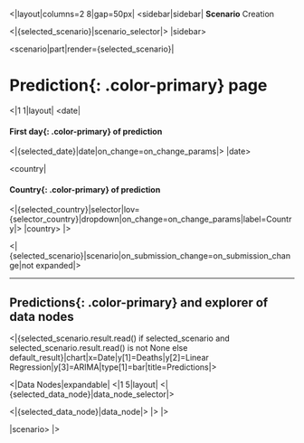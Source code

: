  
  
<|layout|columns=2 8|gap=50px|
<sidebar|sidebar|
**Scenario** Creation

<|{selected_scenario}|scenario_selector|>
|sidebar>

<scenario|part|render={selected_scenario}|
# **Prediction**{: .color-primary} page

<|1 1|layout|
<date|
#### First **day**{: .color-primary} of prediction

<|{selected_date}|date|on_change=on_change_params|>
|date>

<country|
#### **Country**{: .color-primary} of prediction

<|{selected_country}|selector|lov={selector_country}|dropdown|on_change=on_change_params|label=Country|>
|country>
|>

<|{selected_scenario}|scenario|on_submission_change=on_submission_change|not expanded|>

---------------------------------------

## **Predictions**{: .color-primary} and explorer of data nodes

<|{selected_scenario.result.read() if selected_scenario and selected_scenario.result.read() is not None else default_result}|chart|x=Date|y[1]=Deaths|y[2]=Linear Regression|y[3]=ARIMA|type[1]=bar|title=Predictions|>


<|Data Nodes|expandable|
<|1 5|layout|
<|{selected_data_node}|data_node_selector|> 

<|{selected_data_node}|data_node|>
|>
|>

|scenario>
|>
